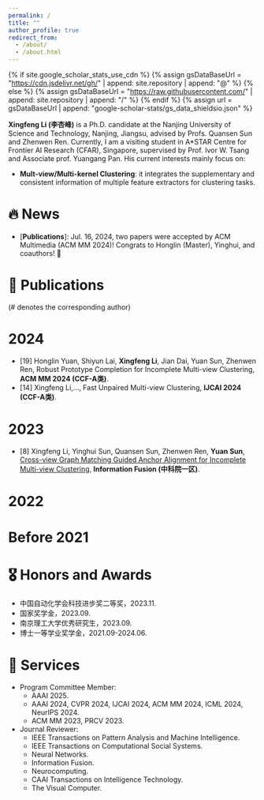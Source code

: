 ```yaml
---
permalink: /
title: "" 
author_profile: true
redirect_from: 
  - /about/
  - /about.html
---
```


{% if site.google_scholar_stats_use_cdn %}
{% assign gsDataBaseUrl = "https://cdn.jsdelivr.net/gh/" | append: site.repository | append: "@" %}
{% else %}
{% assign gsDataBaseUrl = "https://raw.githubusercontent.com/" | append: site.repository | append: "/" %}
{% endif %}
{% assign url = gsDataBaseUrl | append: "google-scholar-stats/gs_data_shieldsio.json" %}

<span class='anchor' id='about-me'></span>

**Xingfeng Li (李杏峰)**  is a Ph.D. candidate at the Nanjing University of Science and Technology, Nanjing, Jiangsu, advised by Profs. Quansen Sun and Zhenwen Ren. Currently, I am a visiting student in A*STAR Centre for Frontier AI Research (CFAR), Singapore, supervised by Prof. Ivor W. Tsang and Associate prof. Yuangang Pan. His current interests mainly focus on:
- **Mult-view/Multi-kernel Clustering**: it integrates the supplementary and consistent information of multiple feature extractors for clustering tasks.

# 🔥 News
- \[**Publications**\]: Jul. 16, 2024, two papers were accepted by ACM Multimedia (ACM MM 2024)! Congrats to Honglin (Master), Yinghui, and coauthors! 🎉



# 📝 Publications 
(# denotes the corresponding author)
# 2024
- [19] Honglin Yuan, Shiyun Lai, **Xingfeng Li**, Jian Dai, Yuan Sun, Zhenwen Ren, Robust Prototype Completion for Incomplete Multi-view Clustering, **ACM MM 2024 (CCF-A类)**. 
- [14] Xingfeng Li,..., Fast Unpaired Multi-view Clustering, **IJCAI 2024 (CCF-A类)**. 

  
# 2023
- [8] Xingfeng Li, Yinghui Sun, Quansen Sun, Zhenwen Ren, **Yuan Sun**, [Cross-view Graph Matching Guided Anchor Alignment for Incomplete Multi-view Clustering](https://www.sciencedirect.com/science/article/pii/S1566253523002579), **Information Fusion (中科院一区)**.

# 2022


# Before 2021



# 🎖 Honors and Awards
- 中国自动化学会科技进步奖二等奖，2023.11.
- 国家奖学金，2023.09.
- 南京理工大学优秀研究生，2023.09.
- 博士一等学业奖学金，2021.09-2024.06.




# 🙋 Services 
- Program Committee Member:
    - AAAI 2025.
    - AAAI 2024, CVPR 2024, IJCAI 2024, ACM MM 2024, ICML 2024, NeurIPS 2024.
    - ACM MM 2023, PRCV 2023.
- Journal Reviewer:
    - IEEE Transactions on Pattern Analysis and Machine Intelligence.
    - IEEE Transactions on Computational Social Systems.
    - Neural Networks.
    - Information Fusion.
    - Neurocomputing.
    - CAAI Transactions on Intelligence Technology.
    - The Visual Computer.



